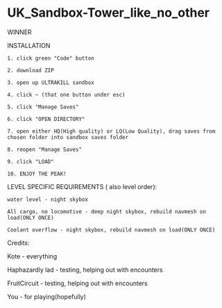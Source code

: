 # UK_Sandbox-Tower_like_no_other
WINNER

  INSTALLATION

    1. click green "Code" button
    
    2. download ZIP
    
    3. open up ULTRAKILL sandbox
    
    4. click ~ (that one button under esc)
    
    5. click "Manage Saves"
    
    6. click "OPEN DIRECTORY"
    
    7. open either HQ(High quality) or LQ(Low Quality), drag saves from chosen folder into sandbox saves folder
    
    8. reopen "Manage Saves"
    
    9. click "LOAD"
    
    10. ENJOY THE PEAK!

  LEVEL SPECIFIC REQUIREMENTS ( also level order):
  
    water level - night skybox

    All cargo, no locomotive - deep night skybox, rebuild navmesh on load(ONLY ONCE)

    Coolant overflow - night skybox, rebuild navmesh on load(ONLY ONCE)

Credits:

  Kote - everything
  
  Haphazardly lad - testing, helping out with encounters
  
  FruitCircuit - testing, helping out with encounters
  
  You - for playing(hopefully)
